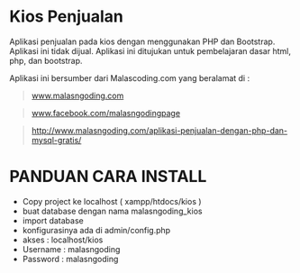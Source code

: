 # Kios Penjualan

Aplikasi penjualan pada kios dengan menggunakan PHP dan Bootstrap. Aplikasi ini tidak dijual. Aplikasi ini ditujukan untuk pembelajaran dasar html, php, dan bootstrap.

Aplikasi ini bersumber dari Malascoding.com yang beralamat di :

>www.malasngoding.com

>www.facebook.com/malasngodingpage

>http://www.malasngoding.com/aplikasi-penjualan-dengan-php-dan-mysql-gratis/

# PANDUAN CARA INSTALL
- Copy project ke localhost ( xampp/htdocs/kios )
- buat database dengan nama malasngoding_kios
- import database
- konfigurasinya ada di admin/config.php
- akses : localhost/kios
- Username : malasngoding
- Password : malasngoding
